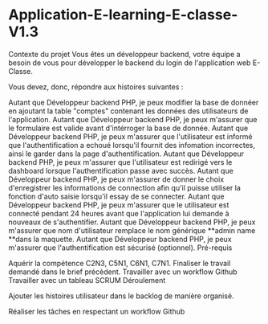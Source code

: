 # Application-E-learning-E-classe-V1.3
Contexte du projet
Vous êtes un développeur backend, votre équipe a besoin de vous pour développer le backend du login de l'application web E-Classe.

Vous devez, donc, répondre aux histoires suivantes :

Autant que Développeur backend PHP, je peux modifier la base de donnéer en ajoutant la table "comptes" contenant les données des utilisateurs de l'application.
Autant que Développeur backend PHP, je peux m'assurer que le formulaire est valide avant d'intérroger la base de donnée.
Autant que Développeur backend PHP, je peux m'assurer que l'utilisateur est informé que l'authentification a echoué lorsqu'il fournit des infomation incorrectes, ainsi le garder dans la page d'authentification.
Autant que Développeur backend PHP, je peux m'assurer que l'utilisateur est redirigé vers le dashboard lorsque l'authentification passe avec succès.
Autant que Développeur backend PHP, je peux m'assurer de donner le choix d'enregistrer les informations de connection afin qu'il puisse utiliser la fonction d'auto saisie lorsqu'il essay de se connecter.
Autant que Développeur backend PHP, je peux m'assurer que le utilisateur est connecté pendant 24 heures avant que l'application lui demande à nouveaux de s'authentifier.
Autant que Développeur backend PHP, je peux m'assurer que nom d'utilisateur remplace le nom générique **admin name **dans la maquette.
Autant que Développeur backend PHP, je peux m'assurer que l'authentification est sécurisé (optionnel).
Pré-requis

Aquérir la compétence C2N3, C5N1, C6N1, C7N1.
Finaliser le travail demandé dans le brief précèdent.
Travailler avec un workflow Github
Travailler avec un tableau SCRUM
Déroulement

Ajouter les histoires utilisateur dans le backlog de manière organisé.

Réaliser les tâches en respectant un workflow Github
